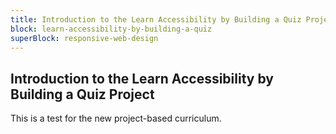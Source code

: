 ```yaml
---
title: Introduction to the Learn Accessibility by Building a Quiz Project
block: learn-accessibility-by-building-a-quiz
superBlock: responsive-web-design
---
```


## Introduction to the Learn Accessibility by Building a Quiz Project

This is a test for the new project-based curriculum.
